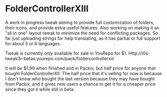 # FolderControllerXIII
A work in progress tweak aiming to provide full customization of folders, their icons, and provide extra useful features. 
Also working on making it an "all in one" layout tweak to minimize the need for conflicting packages.  So far just uploading strings for help translating, as it has partial or full support for about 5 or 6 languages.

Tweak is currently only available for sale in YouRepo for $1. Http://i0s-tweak3r-betas.yourepo.com/pack/foldercontrollerxiii 

It will be $1.99 when finished and in Packix, but half price for anyone that bought FolderControllerXII. The half price that it's selling for now is because I don't know who bought the last version because they may have bought from Packix, and it gives new users a chance to get it for a cheaper price since they got it while still in beta.

